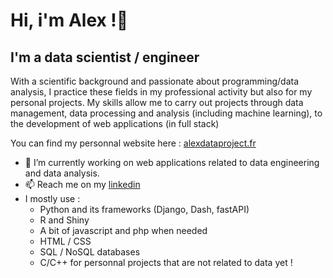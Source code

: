 <h1>Hi, i'm Alex !👋</h1>
<h2>I'm a data scientist / engineer</h2>

<p>With a scientific background and passionate about programming/data analysis, I practice these fields in my professional activity but also for my personal projects. My skills allow me to carry out projects through data management, data processing and analysis (including machine learning), to the development of web applications (in full stack)</p>

You can find my personnal website here : <a target="_blank" href = "https://alexdataproject.fr/">alexdataproject.fr</a>

- 🔭 I’m currently working on web applications related to data engineering and data analysis.
- 📫 Reach me on my <a target="_blank" href = "https://www.linkedin.com/in/alexandre-duval-6021711ba/">linkedin</a>
- I mostly use :
  - Python and its frameworks (Django, Dash, fastAPI)
  - R and Shiny
  - A bit of javascript and php when needed
  - HTML / CSS
  - SQL / NoSQL databases
  - C/C++ for personnal projects that are not related to data yet !
